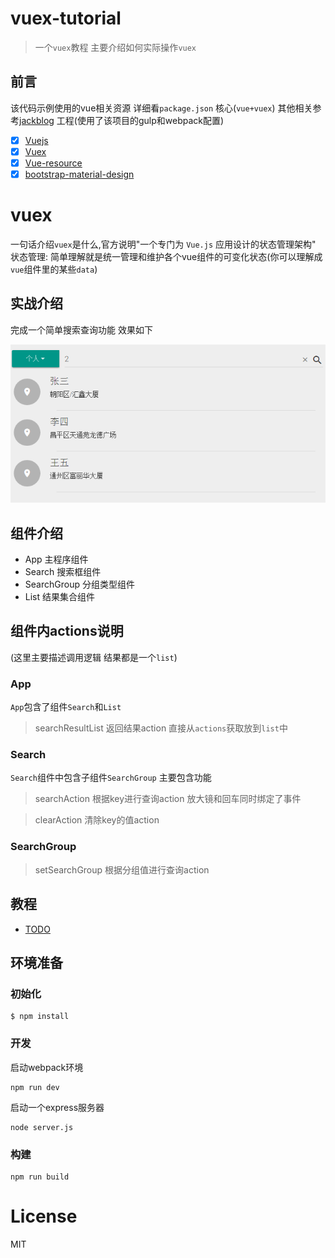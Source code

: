# vuex-tutorial

> 一个`vuex`教程 主要介绍如何实际操作`vuex`

## 前言 

该代码示例使用的vue相关资源 详细看`package.json` 核心(`vue+vuex`) 
其他相关参考[jackblog](https://github.com/jackhutu/jackblog-vue) 工程(使用了该项目的gulp和webpack配置)

- [x] [Vuejs](https://github.com/vuejs/vue)
- [x] [Vuex](https://github.com/vuejs/vuex)
- [x] [Vue-resource](https://github.com/vuejs/vue-resource)
- [x] [bootstrap-material-design](https://github.com/FezVrasta/bootstrap-material-design)

# vuex

一句话介绍`vuex`是什么,官方说明"一个专门为 `Vue.js` 应用设计的状态管理架构"
状态管理: 简单理解就是统一管理和维护各个vue组件的可变化状态(你可以理解成`vue`组件里的某些`data`)

## 实战介绍
完成一个简单搜索查询功能 效果如下

![](/tutorial/img/result01.png)

## 组件介绍
 -  App 主程序组件
 -  Search  搜索框组件
 -  SearchGroup 分组类型组件
 -  List    结果集合组件

## 组件内actions说明
(这里主要描述调用逻辑 结果都是一个`list`)

### App 
 `App`包含了组件`Search`和`List` 
 
> searchResultList 返回结果action 直接从`actions`获取放到`list`中
 
### Search
 `Search`组件中包含子组件`SearchGroup` 主要包含功能
 
> searchAction
   根据key进行查询action  放大镜和回车同时绑定了事件
    
> clearAction 
   清除key的值action
   
### SearchGroup

> setSearchGroup 
   根据分组值进行查询action 
   
   
## 教程
  - [TODO](/tutorial/hellovuex.md)



## 环境准备
### 初始化
```
$ npm install
```

###  开发
启动webpack环境
```
npm run dev
```
启动一个express服务器
```
node server.js 
```
###  构建
```
npm run build
```

# License

MIT


